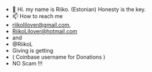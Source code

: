 - 👋 Hi. my name is Riiko. (Estonian) Honesty is the key.
- 📫 How to reach me
- riikolilover@gmail.com,
- RiikoLilover@hotmail.com
-  and
-  @RiikoL
- Giving is getting
- ( Coinbase username for Donations )
-  NO Scam !!!

<!---
riikolilover/riikolilover is a ✨ special ✨ repository because its `README.md` (this file) appears on your GitHub profile.
You can click the Preview link to take a look at your changes.
--->
